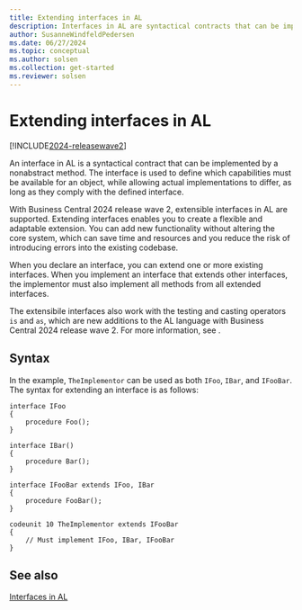 ```yaml
---
title: Extending interfaces in AL
description: Interfaces in AL are syntactical contracts that can be implemented by a nonabstract method and extended for flexibility and adaptability.
author: SusanneWindfeldPedersen
ms.date: 06/27/2024
ms.topic: conceptual
ms.author: solsen
ms.collection: get-started
ms.reviewer: solsen
---
```


# Extending interfaces in AL

[!INCLUDE[2024-releasewave2](../includes/2024-releasewave2.md)]

An interface in AL is a syntactical contract that can be implemented by a nonabstract method. The interface is used to define which capabilities must be available for an object, while allowing actual implementations to differ, as long as they comply with the defined interface. 

With Business Central 2024 release wave 2, extensible interfaces in AL are supported. Extending interfaces enables you to create a flexible and adaptable extension. You can add new functionality without altering the core system, which can save time and resources and you reduce the risk of introducing errors into the existing codebase.

When you declare an interface, you can extend one or more existing interfaces. When you implement an interface that extends other interfaces, the implementor must also implement all methods from all extended interfaces.

The extensibile interfaces also work with the testing and casting operators `is` and `as`, which are new additions to the AL language with Business Central 2024 release wave 2. For more information, see []().

## Syntax

In the example, `TheImplementor` can be used as both `IFoo`, `IBar`, and `IFooBar`. The syntax for extending an interface is as follows:

```AL
interface IFoo
{
    procedure Foo();    
}

interface IBar()
{
    procedure Bar();
}

interface IFooBar extends IFoo, IBar
{
    procedure FooBar();
}

codeunit 10 TheImplementor extends IFooBar
{
    // Must implement IFoo, IBar, IFooBar 
}
```

## See also

[Interfaces in AL](devenv-interfaces-in-al.md)